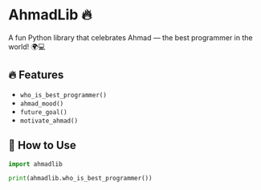 # AhmadLib 🔥

A fun Python library that celebrates Ahmad — the best programmer in the world! 🌍💻

## 🔥 Features

- `who_is_best_programmer()`
- `ahmad_mood()`
- `future_goal()`
- `motivate_ahmad()`

## 🚀 How to Use

```python
import ahmadlib

print(ahmadlib.who_is_best_programmer())
